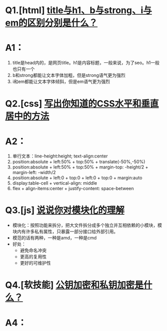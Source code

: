 # Q1.[html] [title与h1、b与strong、i与em的区别分别是什么？](https://github.com/haizlin/fe-interview/issues/144)
# A1：
1. title是head内的，是网页title。h1是内容标题，一般来说，为了seo。h1一般也只有一个
2. b和strong都能让文本字体加粗，但是strong语气更为强烈
2. i和em都能让文本字体倾斜，但是em语气更为强烈

# Q2.[css] [写出你知道的CSS水平和垂直居中的方法](https://github.com/haizlin/fe-interview/issues/145)
# A2：
1. 单行文本：line-height:height;  text-align:center
2. position:absolute + left:50% + top:50% + translate(-50%,-50%)
3. position:absolute + left:50% + top:50% + margin-top: -height/2 + margin-left: -width/2
4. position:absolute + left:0 + top:0 + left:0 + top:0 + margin:auto
5. display:table-cell + vertical-align: middle
6. flex + align-items:center + justify-content: space-between

# Q3.[js] [说说你对模块化的理解](https://github.com/haizlin/fe-interview/issues/146)
* 模块化：按照功能来拆分，把大文件拆分成多个独立并互相依赖的小模块，模块内有许多私有属性，只暴露一部分接口给外部引用。
* 模范的话有两种，一种是amd，一种是cmd
* 好处：
    * 避免命名冲突
    * 更高的复用性
    * 更好的可维护性

# Q4.[软技能] [公钥加密和私钥加密是什么？](https://github.com/haizlin/fe-interview/issues/147)
# A4：

